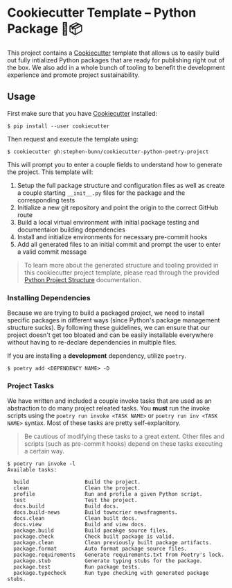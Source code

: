 # Cookiecutter Template – Python Package 🐍📦

This project contains a [Cookiecutter](https://cookiecutter.readthedocs.io/en/latest/) template that allows us to easily build out fully intialized Python packages that are ready for publishing right out of the box. We also add in a whole bunch of tooling to benefit the development experience and promote project sustainability.

## Usage

First make sure that you have [Cookiecutter](https://cookiecutter.readthedocs.io/en/latest/) installed:

```console
$ pip install --user cookiecutter
```

Then request and execute the template using:

```console
$ cookiecutter gh:stephen-bunn/cookiecutter-python-poetry-project
```

This will prompt you to enter a couple fields to understand how to generate the project.
This template will:

1. Setup the full package structure and configuration files as well as create a couple starting `__init__.py` files for the package and the corresponding tests
2. Initialize a new git repository and point the origin to the correct GitHub route
3. Build a local virtual environment with initial package testing and documentaion building dependencies
4. Install and initialize environments for necessary pre-commit hooks
5. Add all generated files to an initial commit and prompt the user to enter a valid commit message

> To learn more about the generated structure and tooling provided in this cookiecutter project template, please read through the provided [Python Project Structure](./STRUCTURE.md) documentation.

### Installing Dependencies

Because we are trying to build a packaged project, we need to install specific packages in different ways (since Python's package management structure sucks).
By following these guidelines, we can ensure that our project doesn't get too bloated and can be easily installable everywhere without having to re-declare dependencies in multiple files.

If you are installing a **development** dependency, utilize `poetry`.

```console
$ poetry add <DEPENDENCY NAME> -D
```

### Project Tasks

We have written and included a couple invoke tasks that are used as an abstraction to do many project releated tasks.
You **must** run the invoke scripts using the `poetry run invoke <TASK NAME>` or `poetry run inv <TASK NAME>` syntax.
Most of these tasks are pretty self-explanitory.

> Be cautious of modifying these tasks to a great extent. Other files and scripts (such as pre-commit hooks) depend on these tasks executing a certain way.

```console
$ poetry run invoke -l
Available tasks:

  build                  Build the project.
  clean                  Clean the project.
  profile                Run and profile a given Python script.
  test                   Test the project.
  docs.build             Build docs.
  docs.build-news        Build towncrier newsfragments.
  docs.clean             Clean built docs.
  docs.view              Build and view docs.
  package.build          Build pacakge source files.
  package.check          Check built package is valid.
  package.clean          Clean previously built package artifacts.
  package.format         Auto format package source files.
  package.requirements   Generate requirements.txt from Poetry's lock.
  package.stub           Generate typing stubs for the package.
  package.test           Run package tests.
  package.typecheck      Run type checking with generated package stubs.
```
